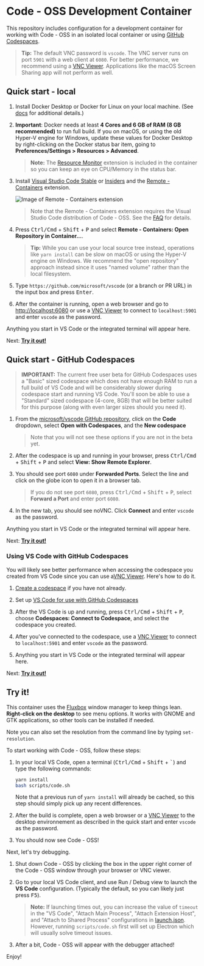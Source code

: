 # Code - OSS Development Container

This repository includes configuration for a development container for working with Code - OSS in an isolated local container or using [GitHub Codespaces](https://github.com/features/codespaces).

> **Tip:** The default VNC password is `vscode`. The VNC server runs on port `5901` with a web client at `6080`. For better performance, we recommend using a [VNC Viewer](https://www.realvnc.com/en/connect/download/viewer/). Applications like the macOS Screen Sharing app will not perform as well.

## Quick start - local

1. Install Docker Desktop or Docker for Linux on your local machine. (See [docs](https://aka.ms/vscode-remote/containers/getting-started) for additional details.)

2. **Important**: Docker needs at least **4 Cores and 6 GB of RAM (8 GB recommended)** to run full build. If you on macOS, or using the old Hyper-V engine for Windows, update these values for Docker Desktop by right-clicking on the Docker status bar item, going to **Preferences/Settings > Resources > Advanced**.

    > **Note:** The [Resource Monitor](https://marketplace.visualstudio.com/items?itemName=mutantdino.resourcemonitor) extension is included in the container so you can keep an eye on CPU/Memory in the status bar.

3. Install [Visual Studio Code Stable](https://code.visualstudio.com/) or [Insiders](https://code.visualstudio.com/insiders/) and the [Remote - Containers](https://aka.ms/vscode-remote/download/containers) extension.

    ![Image of Remote - Containers extension](https://microsoft.github.io/vscode-remote-release/images/remote-containers-extn.png)

    > Note that the Remote - Containers extension requires the Visual Studio Code distribution of Code - OSS. See the [FAQ](https://aka.ms/vscode-remote/faq/license) for details.

4. Press <kbd>Ctrl/Cmd</kbd> + <kbd>Shift</kbd> + <kbd>P</kbd> and select **Remote - Containers: Open Repository in Container...**.

    > **Tip:** While you can use your local source tree instead, operations like `yarn install` can be slow on macOS or using the Hyper-V engine on Windows. We recommend the "open repository" approach instead since it uses "named volume" rather than the local filesystem.

5. Type `https://github.com/microsoft/vscode` (or a branch or PR URL) in the input box and press <kbd>Enter</kbd>.

6. After the container is running, open a web browser and go to [http://localhost:6080](http://localhost:6080) or use a [VNC Viewer](https://www.realvnc.com/en/connect/download/viewer/) to connect to `localhost:5901` and enter `vscode` as the password.

Anything you start in VS Code or the integrated terminal will appear here.

Next: **[Try it out!](#try-it)**

## Quick start - GitHub Codespaces

> **IMPORTANT:** The current free user beta for GitHub Codespaces uses a "Basic" sized codespace which does not have enough RAM to run a full build of VS Code and will be considerably slower during codespace start and running VS Code. You'll soon be able to use a "Standard" sized codespace (4-core, 8GB) that will be better suited for this purpose (along with even larger sizes should you need it).

1. From the [microsoft/vscode GitHub repository](https://github.com/microsoft/vscode), click on the **Code** dropdown, select **Open with Codespaces**, and the **New codespace**

    > Note that you will not see these options if you are not in the beta yet.

2. After the codespace is up and running in your browser, press <kbd>Ctrl/Cmd</kbd> + <kbd>Shift</kbd> + <kbd>P</kbd> and select **View: Show Remote Explorer**.

3. You should see port `6080` under **Forwarded Ports**. Select the line and click on the globe icon to open it in a browser tab.

    > If you do not see port `6080`, press <kbd>Ctrl/Cmd</kbd> + <kbd>Shift</kbd> + <kbd>P</kbd>, select **Forward a Port** and enter port `6080`.

4. In the new tab, you should see noVNC. Click **Connect** and enter `vscode` as the password.

Anything you start in VS Code or the integrated terminal will appear here.

Next: **[Try it out!](#try-it)**

### Using VS Code with GitHub Codespaces

You will likely see better performance when accessing the codespace you created from VS Code since you can use a[VNC Viewer](https://www.realvnc.com/en/connect/download/viewer/). Here's how to do it.

1. [Create a codespace](#quick-start---github-codespaces) if you have not already.

2. Set up [VS Code for use with GitHub Codespaces](https://docs.github.com/github/developing-online-with-codespaces/using-codespaces-in-visual-studio-code)

3. After the VS Code is up and running, press <kbd>Ctrl/Cmd</kbd> + <kbd>Shift</kbd> + <kbd>P</kbd>, choose **Codespaces: Connect to Codespace**, and select the codespace you created.

4. After you've connected to the codespace, use a [VNC Viewer](https://www.realvnc.com/en/connect/download/viewer/) to connect to `localhost:5901` and enter `vscode` as the password.

5. Anything you start in VS Code or the integrated terminal will appear here.

Next: **[Try it out!](#try-it)**

## Try it!

This container uses the [Fluxbox](http://fluxbox.org/) window manager to keep things lean. **Right-click on the desktop** to see menu options. It works with GNOME and GTK applications, so other tools can be installed if needed.

Note you can also set the resolution from the command line by typing `set-resolution`.

To start working with Code - OSS, follow these steps:

1. In your local VS Code, open a terminal (<kbd>Ctrl/Cmd</kbd> + <kbd>Shift</kbd> + <kbd>\`</kbd>) and type the following commands:

    ```bash
    yarn install
    bash scripts/code.sh
    ```

    Note that a previous run of `yarn install`  will already be cached, so this step should simply pick up any recent differences.

2. After the build is complete, open a web browser or a [VNC Viewer](https://www.realvnc.com/en/connect/download/viewer/) to the desktop environnement as described in the quick start and enter `vscode` as the password.

3. You should now see Code - OSS!

Next, let's try debugging.

1. Shut down Code - OSS by clicking the box in the upper right corner of the Code - OSS window through your browser or VNC viewer.

2. Go to your local VS Code client, and use Run / Debug view to launch the **VS Code** configuration. (Typically the default, so you can likely just press <kbd>F5</kbd>).

    > **Note:** If launching times out, you can increase the value of `timeout` in the "VS Code", "Attach Main Process", "Attach Extension Host", and "Attach to Shared Process" configurations in [launch.json](../.vscode/launch.json). However, running `scripts/code.sh` first will set up Electron which will usually solve timeout issues.

3. After a bit, Code - OSS will appear with the debugger attached!

Enjoy!
